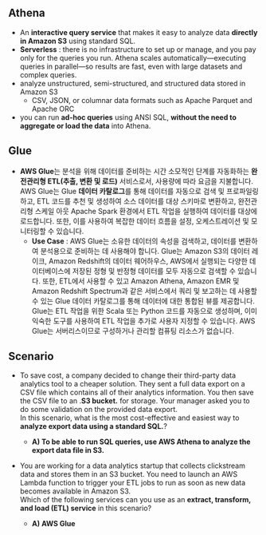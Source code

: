 ## Athena
- An **interactive query service** that makes it easy to analyze data **directly in Amazon S3** using standard SQL.
- **Serverless** : there is no infrastructure to set up or manage, and you pay only for the queries you run. Athena scales automatically—executing queries in parallel—so results are fast, even with large datasets and complex queries.
- analyze unstructured, semi-structured, and structured data stored in Amazon S3
  - CSV, JSON, or columnar data formats such as Apache Parquet and Apache ORC
- you can run **ad-hoc queries** using ANSI SQL, **without the need to aggregate or load the data** into Athena.

## Glue
- **AWS Glue**는 분석을 위해 데이터를 준비하는 시간 소모적인 단계를 자동화하는 **완전관리형 ETL(추출, 변환 및 로드)** 서비스로서, 사용량에 따라 요금을 지불합니다. AWS Glue는 Glue **데이터 카탈로그**를 통해 데이터를 자동으로 검색 및 프로파일링하고, ETL 코드를 추천 및 생성하여 소스 데이터를 대상 스키마로 변환하고, 완전관리형 스케일 아웃 Apache Spark 환경에서 ETL 작업을 실행하여 데이터를 대상에 로드합니다. 또한, 이를 사용하여 복잡한 데이터 흐름을 설정, 오케스트레이션 및 모니터링할 수 있습니다.
  - **Use Case** : AWS Glue는 소유한 데이터의 속성을 검색하고, 데이터를 변환하여 분석용으로 준비하는 데 사용해야 합니다. Glue는 Amazon S3의 데이터 레이크, Amazon Redshift의 데이터 웨어하우스, AWS에서 실행되는 다양한 데이터베이스에 저장된 정형 및 반정형 데이터를 모두 자동으로 검색할 수 있습니다. 또한, ETL에서 사용할 수 있고 Amazon Athena, Amazon EMR 및 Amazon Redshift Spectrum과 같은 서비스에서 쿼리 및 보고하는 데 사용할 수 있는 Glue 데이터 카탈로그를 통해 데이터에 대한 통합된 뷰를 제공합니다. Glue는 ETL 작업을 위한 Scala 또는 Python 코드를 자동으로 생성하며, 이미 익숙한 도구를 사용하여 ETL 작업을 추가로 사용자 지정할 수 있습니다. AWS Glue는 서버리스이므로 구성하거나 관리할 컴퓨팅 리소스가 없습니다.

## Scenario
- To save cost, a company decided to change their third-party data analytics tool to a cheaper solution. They sent a full data export on a CSV file which contains all of their analytics information. You then save the CSV file to an .**S3 bucket.** for storage. Your manager asked you to do some validation on the provided data export.     
In this scenario, what is the most cost-effective and easiest way to **analyze export data using a standard SQL.**?
  - **A) To be able to run SQL queries, use AWS Athena to analyze the export data file in S3.**

- You are working for a data analytics startup that collects clickstream data and stores them in an S3 bucket. You need to launch an AWS Lambda function to trigger your ETL jobs to run as soon as new data becomes available in Amazon S3.       
Which of the following services can you use as an **extract, transform, and load (ETL) service** in this scenario?
  - **A) AWS Glue**
  
